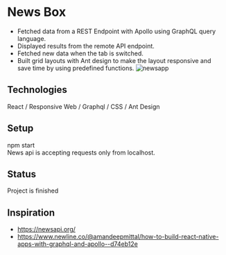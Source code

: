# News Box
- Fetched data from a REST Endpoint with Apollo using GraphQL query language.
- Displayed results from the remote API endpoint.
- Fetched new data when the tab is switched.
- Built grid layouts with Ant design to make the layout responsive and save time by using predefined functions. 
![newsapp](https://user-images.githubusercontent.com/60532954/103606546-071e2880-4f5a-11eb-8508-090269ee4a0c.png)
## Technologies
React / Responsive Web / Graphql / CSS / Ant Design

## Setup
npm start <br />
News api is accepting requests only from localhost. 

## Status 
Project is finished

## Inspiration
- https://newsapi.org/
- https://www.newline.co/@amandeepmittal/how-to-build-react-native-apps-with-graphql-and-apollo--d74eb12e


